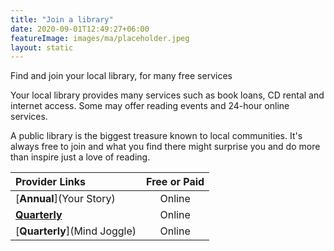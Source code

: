 ```yaml
---
title: "Join a library"
date: 2020-09-01T12:49:27+06:00
featureImage: images/ma/placeholder.jpeg
layout: static
---
```


Find and join your local library, for many free services

Your local library provides many services such as book loans, CD rental and internet access. Some may offer reading events and 24-hour online services.

A public library is the biggest treasure known to local communities. It's always free to join and what you find there might surprise you and do more than inspire just a love of reading.

| Provider Links      | Free or Paid  |  
| :-----------          | :--------------:      |  
| [**Annual**](Your Story) | Online | 
| [**Quarterly**](Nalitabali) | Online | 
| [**Quarterly**](Mind Joggle) | Online | 
  

<br/><br/>






